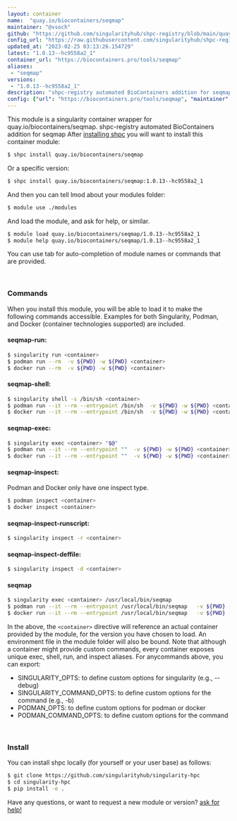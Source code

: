 ```yaml
---
layout: container
name:  "quay.io/biocontainers/seqmap"
maintainer: "@vsoch"
github: "https://github.com/singularityhub/shpc-registry/blob/main/quay.io/biocontainers/seqmap/container.yaml"
config_url: "https://raw.githubusercontent.com/singularityhub/shpc-registry/main/quay.io/biocontainers/seqmap/container.yaml"
updated_at: "2023-02-25 03:13:26.154729"
latest: "1.0.13--hc9558a2_1"
container_url: "https://biocontainers.pro/tools/seqmap"
aliases:
 - "seqmap"
versions:
 - "1.0.13--hc9558a2_1"
description: "shpc-registry automated BioContainers addition for seqmap"
config: {"url": "https://biocontainers.pro/tools/seqmap", "maintainer": "@vsoch", "description": "shpc-registry automated BioContainers addition for seqmap", "latest": {"1.0.13--hc9558a2_1": "sha256:ebd8f57ab1e2ae461b228641ef9766b110c98698359e3689fb5b2c4ae3d09abf"}, "tags": {"1.0.13--hc9558a2_1": "sha256:ebd8f57ab1e2ae461b228641ef9766b110c98698359e3689fb5b2c4ae3d09abf"}, "docker": "quay.io/biocontainers/seqmap", "aliases": {"seqmap": "/usr/local/bin/seqmap"}}
---
```


This module is a singularity container wrapper for quay.io/biocontainers/seqmap.
shpc-registry automated BioContainers addition for seqmap
After [installing shpc](#install) you will want to install this container module:


```bash
$ shpc install quay.io/biocontainers/seqmap
```

Or a specific version:

```bash
$ shpc install quay.io/biocontainers/seqmap:1.0.13--hc9558a2_1
```

And then you can tell lmod about your modules folder:

```bash
$ module use ./modules
```

And load the module, and ask for help, or similar.

```bash
$ module load quay.io/biocontainers/seqmap/1.0.13--hc9558a2_1
$ module help quay.io/biocontainers/seqmap/1.0.13--hc9558a2_1
```

You can use tab for auto-completion of module names or commands that are provided.

<br>

### Commands

When you install this module, you will be able to load it to make the following commands accessible.
Examples for both Singularity, Podman, and Docker (container technologies supported) are included.

#### seqmap-run:

```bash
$ singularity run <container>
$ podman run --rm  -v ${PWD} -w ${PWD} <container>
$ docker run --rm  -v ${PWD} -w ${PWD} <container>
```

#### seqmap-shell:

```bash
$ singularity shell -s /bin/sh <container>
$ podman run --it --rm --entrypoint /bin/sh  -v ${PWD} -w ${PWD} <container>
$ docker run --it --rm --entrypoint /bin/sh  -v ${PWD} -w ${PWD} <container>
```

#### seqmap-exec:

```bash
$ singularity exec <container> "$@"
$ podman run --it --rm --entrypoint ""  -v ${PWD} -w ${PWD} <container> "$@"
$ docker run --it --rm --entrypoint ""  -v ${PWD} -w ${PWD} <container> "$@"
```

#### seqmap-inspect:

Podman and Docker only have one inspect type.

```bash
$ podman inspect <container>
$ docker inspect <container>
```

#### seqmap-inspect-runscript:

```bash
$ singularity inspect -r <container>
```

#### seqmap-inspect-deffile:

```bash
$ singularity inspect -d <container>
```


#### seqmap

```bash
$ singularity exec <container> /usr/local/bin/seqmap
$ podman run --it --rm --entrypoint /usr/local/bin/seqmap   -v ${PWD} -w ${PWD} <container> -c " $@"
$ docker run --it --rm --entrypoint /usr/local/bin/seqmap   -v ${PWD} -w ${PWD} <container> -c " $@"
```



In the above, the `<container>` directive will reference an actual container provided
by the module, for the version you have chosen to load. An environment file in the
module folder will also be bound. Note that although a container
might provide custom commands, every container exposes unique exec, shell, run, and
inspect aliases. For anycommands above, you can export:

 - SINGULARITY_OPTS: to define custom options for singularity (e.g., --debug)
 - SINGULARITY_COMMAND_OPTS: to define custom options for the command (e.g., -b)
 - PODMAN_OPTS: to define custom options for podman or docker
 - PODMAN_COMMAND_OPTS: to define custom options for the command

<br>

### Install

You can install shpc locally (for yourself or your user base) as follows:

```bash
$ git clone https://github.com/singularityhub/singularity-hpc
$ cd singularity-hpc
$ pip install -e .
```

Have any questions, or want to request a new module or version? [ask for help!](https://github.com/singularityhub/singularity-hpc/issues)